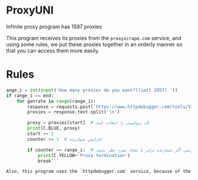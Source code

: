 # ProxyUNI
Infinite proxy program has 1597 proxies

This program receives its proxies from the `proxyscrape.com` service, and using some rules, we put these proxies together in an orderly manner so that you can access them more easily.

# Rules

```Python
ange_i = int(input('How many proxies do you want?(limit 2057) '))
if range_i <= end:
    for genrate in range(range_i):
        response = requests.post('https://www.httpdebugger.com/tools/ViewHttpHeaders.aspx', json=data)
        proxies = response.text.split('\n')

        proxy = proxies[start]  # یک پروکسی را انتخاب کنید
        print(C.BLUE, proxy)
        start += 1
        counter += 1  # افزایش شمارنده

        if counter == range_i:  # بررسی اگر شمارنده برابر با تعداد مورد نظر بشود
            print(C.YELLOW+'Proxy termination')
            break```

Also, this program uses the `httpdebugger.com` service, because of the `proxyscrape.com` filter, we pass requests through this service so that we can reject the filter.
